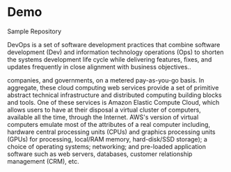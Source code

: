# Demo
Sample Repository 


DevOps is a set of software development practices that combine software development (Dev) and information technology operations (Ops) to shorten the systems development life cycle while delivering features, fixes, and updates frequently in close alignment with business objectives..


companies, and governments, on a metered pay-as-you-go basis. In aggregate, these cloud computing web services provide a set of primitive abstract technical infrastructure and distributed computing building blocks and tools. One of these services is Amazon Elastic Compute Cloud, which allows users to have at their disposal a virtual cluster of computers, available all the time, through the Internet. AWS's version of virtual computers emulate most of the attributes of a real computer including, hardware central processing units (CPUs) and graphics processing units (GPUs) for processing, local/RAM memory, hard-disk/SSD storage); a choice of operating systems; networking; and pre-loaded application software such as web servers, databases, customer relationship management (CRM), etc.
